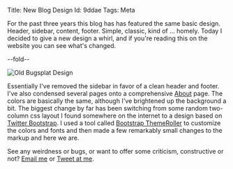 Title: New Blog Design
Id:    9ddae
Tags:  Meta

For the past three years this blog has has featured the same basic design. Header, sidebar, content, footer. Simple, classic, kind of ... homely. Today I decided to give a new design a whirl, and if you're reading this on the website you can see what's changed.

--fold--

<img class="thumbnail" alt="Old Bugsplat Design" src="https://d2s7foagexgnc2.cloudfront.net/files/03847dfc1c2e1049b3c0/old_bugsplat.png">

Essentially I've removed the sidebar in favor of a clean header and footer. I've also condensed several pages onto a comprehensive [About](/about) page. The colors are basically the same, although I've brightened up the background a bit. The biggest change by far has been switching from some random two-column css layout I found somewhere on the internet to a design based on [Twitter Bootstrap](http://twitter.github.io/bootstrap). I used a tool called [Bootstrap ThemeRoller](http://www.bootstrapthemeroller.com) to customize the colors and fonts and then made a few remarkably small changes to the markup and here we are.

See any weirdness or bugs, or want to offer some criticism, constructive or not? [Email me](mailto:pete@bugsplat.info) or [Tweet at me](https://twitter.com/zrail).
